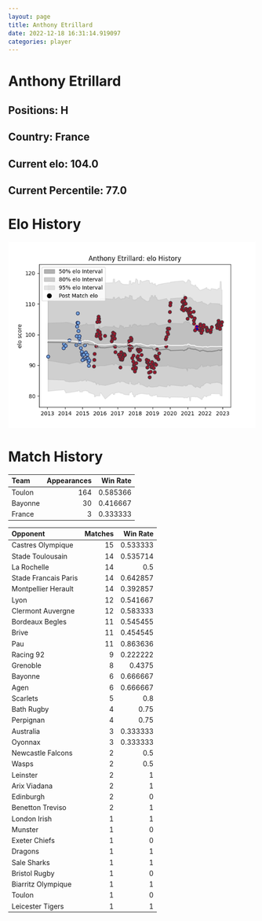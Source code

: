 ```yaml
---  
layout: page  
title: Anthony Etrillard  
date: 2022-12-18 16:31:14.919097  
categories: player  
---
```

# Anthony Etrillard

## Positions: H

## Country: France

## Current elo: 104.0

## Current Percentile: 77.0

# Elo History


![elo history](history_AnthonyEtrillard.png)
# Match History


| Team    |   Appearances |   Win Rate |
|:--------|--------------:|-----------:|
| Toulon  |           164 |   0.585366 |
| Bayonne |            30 |   0.416667 |
| France  |             3 |   0.333333 |

| Opponent             |   Matches |   Win Rate |
|:---------------------|----------:|-----------:|
| Castres Olympique    |        15 |   0.533333 |
| Stade Toulousain     |        14 |   0.535714 |
| La Rochelle          |        14 |   0.5      |
| Stade Francais Paris |        14 |   0.642857 |
| Montpellier Herault  |        14 |   0.392857 |
| Lyon                 |        12 |   0.541667 |
| Clermont Auvergne    |        12 |   0.583333 |
| Bordeaux Begles      |        11 |   0.545455 |
| Brive                |        11 |   0.454545 |
| Pau                  |        11 |   0.863636 |
| Racing 92            |         9 |   0.222222 |
| Grenoble             |         8 |   0.4375   |
| Bayonne              |         6 |   0.666667 |
| Agen                 |         6 |   0.666667 |
| Scarlets             |         5 |   0.8      |
| Bath Rugby           |         4 |   0.75     |
| Perpignan            |         4 |   0.75     |
| Australia            |         3 |   0.333333 |
| Oyonnax              |         3 |   0.333333 |
| Newcastle Falcons    |         2 |   0.5      |
| Wasps                |         2 |   0.5      |
| Leinster             |         2 |   1        |
| Arix Viadana         |         2 |   1        |
| Edinburgh            |         2 |   0        |
| Benetton Treviso     |         2 |   1        |
| London Irish         |         1 |   1        |
| Munster              |         1 |   0        |
| Exeter Chiefs        |         1 |   0        |
| Dragons              |         1 |   1        |
| Sale Sharks          |         1 |   1        |
| Bristol Rugby        |         1 |   0        |
| Biarritz Olympique   |         1 |   1        |
| Toulon               |         1 |   0        |
| Leicester Tigers     |         1 |   1        |